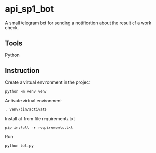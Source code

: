 # api_sp1_bot
A small telegram bot for sending a notification about the result of a work check.
## Tools
Python
## Instruction
Create a virtual environment in the project
```
python -m venv venv
```
Activate virtual environment
```
. venv/bin/activate
```
Install all from file requirements.txt
```
pip install -r requirements.txt
```
Run
```
python bot.py
```
